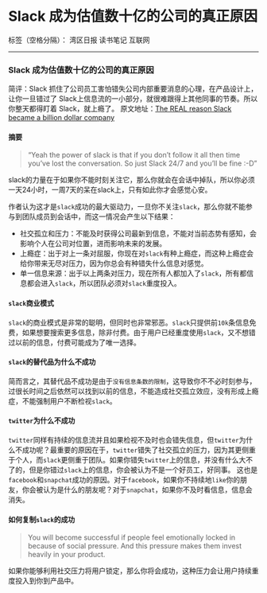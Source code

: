 ﻿# Slack 成为估值数十亿的公司的真正原因

标签（空格分隔）： 湾区日报 读书笔记 互联网

---

### Slack 成为估值数十亿的公司的真正原因
简评：Slack 抓住了公司员工害怕错失公司内部重要消息的心理，在产品设计上，让你一旦错过了 Slack上信息流的一小部分，就很难跟得上其他同事的节奏。所以你整天都得盯着 Slack，就上瘾了。
原文地址：[The REAL reason Slack became a billion dollar company](https://medium.com/@satyavh/the-real-reason-slack-became-a-billion-dollar-company-f14c22b15a29#.fo21fyro1)
#### 摘要
> “Yeah the power of slack is that if you don’t follow it all then time you’ve lost the conversation. So just Slack 24/7 and you’ll be fine :-D”

slack的力量在于如果你不能时刻关注它，那么你就会在会话中掉队，所以你必须一天24小时，一周7天的呆在slack上，只有如此你才会感觉心安。

作者认为这才是`slack`成功的最大驱动力，一旦你不关注`slack`，那么你就不能参与到团队成员到会话中，而这一情况会产生以下结果：

* 社交孤立和压力：不能及时获得公司最新到信息，不能对当前态势有感知，会影响个人在公司对位置，进而影响未来的发展。
* 上瘾症：出于对上一条对屈服，你现在对`slack`有种上瘾症，而这种上瘾症会给你带来无尽对压力，因为你总会有种错失什么信息对感觉。
* 单一信息来源：出于以上两条对压力，现在所有人都加入了`slack`，所有都信息都会进入`slack`，所以团队必须对`slack`重度投入。

#### `slack`商业模式
`slack`的商业模式是非常的聪明，但同时也非常邪恶。`slack`只提供前`10k`条信息免费，如果想要搜索更多信息，除非付费。由于用户已经重度使用`slack`，又不想错过以前的信息，付费可能成为了唯一选择。

#### `slack`的替代品为什么不成功
简而言之，其替代品不成功是由于`没有信息条数的限制`，这导致你不不必时刻参与，过很长时间之后依然可以找到以前的信息，不能造成社交孤立效应，没有形成上瘾症，不能强制用户不断检视`slack`。

#### `twitter`为什么不成功
`twitter`同样有持续的信息流并且如果检视不及时也会错失信息，但`twitter`为什么不成功呢？最重要的原因在于，`twitter`错失了社交孤立的压力，因为其更侧重于个人，而`slack`更侧重于团队。如果你错失`twitter`上的信息，并没有什么大不了的，但是你错过`slack`上的信息，你会被认为不是一个好员工，好同事。
这也是`facebook`和`snapchat`成功的原因。对于`facebook`，如果你不持续地`like`你的朋友，你会被认为是什么的朋友呢？对于`snapchat`，如果你不及时看信息，信息会消失。

#### 如何复制`slack`的成功
> You will become successful if people feel emotionally locked in because of social pressure. And this pressure makes them invest heavily in your product.

如果你能够利用社交压力将用户锁定，那么你将会成功，这种压力会让用户持续重度投入到你到产品中。

